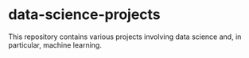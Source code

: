 # data-science-projects
This repository contains various projects involving data science and, in particular, machine learning.
